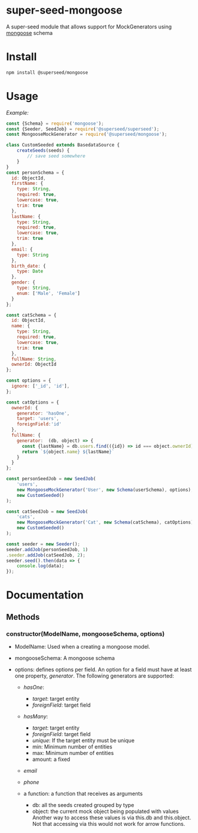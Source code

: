 # super-seed-mongoose

A super-seed module that allows support for MockGenerators using [mongoose](https://www.npmjs.com/package/mongoose) schema

# Install

```bash
npm install @superseed/mongoose
```

# Usage 

_Example:_

```js
const {Schema} = require('mongoose');
const {Seeder, SeedJob} = require('@superseed/superseed');
const MongooseMockGenerator = require('@superseed/mongoose');

class CustomSeeded extends BasedataSource {
    createSeeds(seeds) {
        // save seed somewhere
    }
}
const personSchema = {
  id: ObjectId,
  firstName: {
    type: String,
    required: true,
    lowercase: true,
    trim: true
  }, 
  lastName: {
    type: String,
    required: true,
    lowercase: true,
    trim: true
  },
  email: {
    type: String
  },
  birth_date: {
    type: Date
  },
  gender: {
    type: String,
    enum: ['Male', 'Female']
  }
};

const catSchema = {
  id: ObjectId,
  name: {
    type: String,
    required: true,
    lowercase: true,
    trim: true
  },
  fullName: String,
  ownerId: ObjectId
};

const options = {
  ignore: ['_id', 'id'],  
};

const catOptions = {
  ownerId: {
    generator: 'hasOne',
    target: 'users',
    foreignField:'id'
  },
  fullName: {
    generator:  (db, object) => {
      const {lastName} = db.users.find(({id}) => id === object.ownerId);
      return `${object.name} ${lastName}`
    }
  }
};

const personSeedJob = new SeedJob(
    'users',
    new MongooseMockGenerator('User', new Schema(userSchema), options),
    new CustomSeeded()
);

const catSeedJob = new SeedJob(
    'cats',
    new MongooseMockGenerator('Cat', new Schema(catSchema), catOptions),
    new CustomSeeded()
);

const seeder = new Seeder();
seeder.addJob(personSeedJob, 1)
.seeder.addJob(catSeedJob, 2);
seeder.seed().then(data => {
    console.log(data);
});
```

# Documentation

## Methods
### constructor(ModelName, mongooseSchema, options)
 * ModelName: Used when a creating a mongoose model.
 * mongooseSchema: A mongoose schema
 * options: defines options per field. An option for a field must have at least one property, *generator*. The following generators are supported:
     
    * *hasOne*:
        
        * _target_: target entity
        * _foreignField_: target field

    * *hasMany*:
        
        * _target_: target entity
        * _foreignField_: target field
        * _unique_: If the target entity must be unique
        * min: Minimum number of entities
        * max: Minimum number of entities
        * amount: a fixed

    * _email_
    * _phone_
    * a function: a function that receives as arguments 
      - db: all the seeds created grouped by type
      - object: the current mock object being populated with values
      Another way to access these values is via this.db and this.object. Not that accessing via this would not work for arrow functions.


